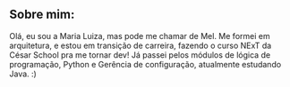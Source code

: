 ## Sobre mim:

Olá, eu sou a Maria Luiza, mas pode me chamar de Mel. Me formei em arquitetura, e estou em transição de carreira, fazendo o curso NExT da César School pra me tornar dev! Já passei pelos módulos de lógica de programação, Python e Gerência de configuração, atualmente estudando Java. :)

